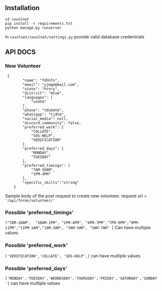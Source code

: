 ## Installation

```
cd covolnet
pip install -r requirements.txt
python manage.py runserver

```

In `covolnet/covolnet/settings.py` provide valid database credentrials


## API DOCS

### New Volunteer
```   
 {
        "name": "fdhhfn",
        "email": "yjmgm@mail.com",
        "state": "hrnry",
        "district": "mtum",
        "languages": [
            "utmtm"
        ],
        "phone": "tdukmtm",
        "whatsapp": "tjdtm",
        "social_media": null,
        "discord_community": false,
        "preferred_work": [
            "COLLATE",
            "SOS-HELP",
            "VERIFICATION"
        ],
        "preferred_days": [
            "MONDAY",
            "TUESDAY"
        ],
        "preferred_timings": [
            "7AM-10AM",
            "1PM-4PM"
        ],
        "specific_skills":"string"
    }
```
Sample body of the post request to create new volunteer.
request url = ```'/api/forms/volunteer/'```

### Possible 'preferred_timings'
 ```["7AM-10AM",  "10AM-1PM", "1PM-4PM", "4PM-7PM","7PM-9PM","9PM-11PM","11PM-1AM","1AM-3AM", "3AM-5AM", "5AM-7AM" ]``` Can  have multiple values
### Possible 'preferred_work'
```['VERIFICATION','COLLATE', 'SOS-HELP',]``` can have multiple values
### Possible 'preferred_days'
```['MONDAY','TUESDAY','WEDNESDAY','THURSDAY','FRIDAY','SATURDAY','SUNDAY']```  can have multiple values
